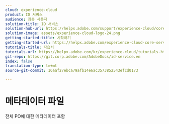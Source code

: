 ```yaml
---
cloud: experience-cloud
product: ID 서비스
audience: 최종 사용자
solution-title: ID 서비스
solution-hub-url: https://helpx.adobe.com/support/experience-cloud/core-services.html
solution-image: assets/experience-cloud-logo-24.png
getting-started-title: 시작하기
getting-started-url: https://helpx.adobe.com/experience-cloud-core-services/get-started.html
tutorials-title: 자습서
tutorials-url: https://helpx.adobe.com/kr/experience-cloud/tutorials.html
git-repo: https://git.corp.adobe.com/AdobeDocs/id-service.en
index: false
translation-type: tm+mt
source-git-commit: 16aaf27ebca79afb14e6ac3573852543efcd0173

---
```



# 메타데이터 파일

전체 PO에 대한 메타데이터 포함